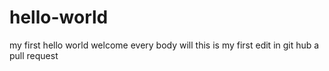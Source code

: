 # hello-world
my first hello world
welcome every body will this is my first edit in git hub
a pull request
